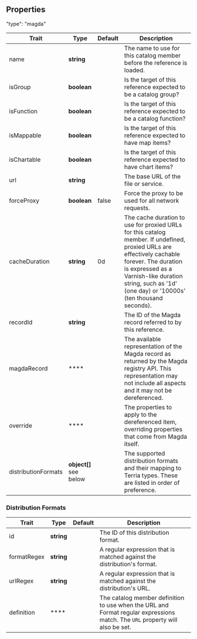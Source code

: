 


## Properties

"type": "magda"

| Trait | Type | Default | Description |
| ------ | ------ | ------ | ------ |
| name | **string** |  | The name to use for this catalog member before the reference is loaded. |
| isGroup | **boolean** |  | Is the target of this reference expected to be a catalog group? |
| isFunction | **boolean** |  | Is the target of this reference expected to be a catalog function? |
| isMappable | **boolean** |  | Is the target of this reference expected to have map items? |
| isChartable | **boolean** |  | Is the target of this reference expected to have chart items? |
| url | **string** |  | The base URL of the file or service. |
| forceProxy | **boolean** | false | Force the proxy to be used for all network requests. |
| cacheDuration | **string** | 0d | The cache duration to use for proxied URLs for this catalog member. If undefined, proxied URLs are effectively cachable forever. The duration is expressed as a Varnish-like duration string, such as '1d' (one day) or '10000s' (ten thousand seconds). |
| recordId | **string** |  | The ID of the Magda record referred to by this reference. |
| magdaRecord | **** |  | The available representation of the Magda record as returned by the Magda registry API. This representation may not include all aspects and it may not be dereferenced. |
| override | **** |  | The properties to apply to the dereferenced item, overriding properties that come from Magda itself. |
| distributionFormats | **object[]** <br> see below | | The supported distribution formats and their mapping to Terria types. These are listed in order of preference. |
 

### Distribution Formats
| Trait | Type | Default | Description |
| ------ | ------ | ------ | ------ |
| id | **string** |  | The ID of this distribution format. |
| formatRegex | **string** |  | A regular expression that is matched against the distribution's format. |
| urlRegex | **string** |  | A regular expression that is matched against the distribution's URL. |
| definition | **** |  | The catalog member definition to use when the URL and Format regular expressions match. The `URL` property will also be set. |
